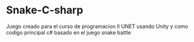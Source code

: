 # Snake-C-sharp

<p>Juego creado para el curso de programacion II UNET usando Unity
y como codigo principal c# basado en el juego snake battle</p>
